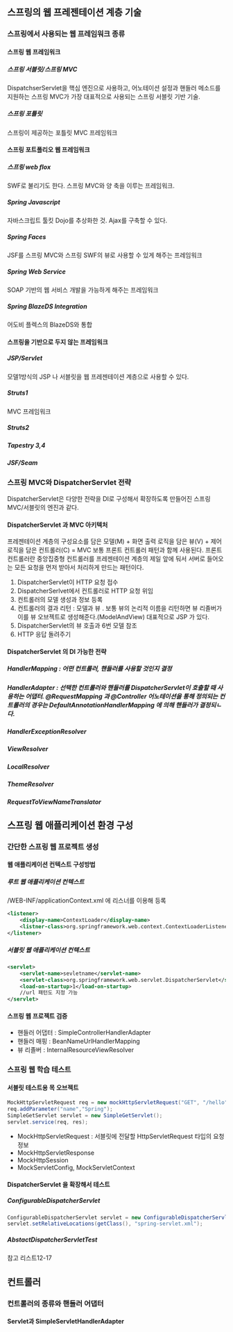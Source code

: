 ## 스프링의 웹 프레젠테이션 계층 기술
### 스프링에서 사용되는 웹 프레임워크 종류 
#### 스프링 웹 프레임워크
##### 스프링 서블릿/스프링 MVC 
DispatchserServlet을 핵심 엔진으로 사용하고, 어노테이션 설정과 핸들러 메소드를 지원하는 스프링 MVC가 가장 대표적으로 사용되는 스프링 서블릿 기반 기술.
##### 스프링 포틀릿
스프링이 제공하는 포틀릿 MVC 프레임워크 
#### 스프링 포트폴리오 웹 프레임워크 
##### 스프링 web flox 
SWF로 불리기도 한다. 스프링 MVC와 양 축을 이루는 프레임워크.
##### Spring Javascript
자바스크립트 툴킷 Dojo를 추상화한 것. Ajax를 구축할 수 있다.
##### Spring Faces
JSF를 스프링 MVC와 스프링 SWF의 뷰로 사용할 수 있게 해주는 프레임워크 
##### Spring Web Service
SOAP 기반의 웹 서비스 개발을 가능하게 해주는 프레임워크 
##### Spring BlazeDS Integration
어도비 플렉스의 BlazeDS와 통합

#### 스프링을 기반으로 두지 않는 프레임워크 
##### JSP/Servlet
모델1방식의 JSP 나 서블릿을 웹 프레젠테이션 계층으로 사용할 수 있다.
##### Struts1
MVC 프레임워크 
##### Struts2
##### Tapestry 3,4
##### JSF/Seam

### 스프링 MVC와 DispatcherServlet 전략 
DispatcherServlet은 다양한 전략을 DI로 구성해서 확장하도록 만들어진 스프링 MVC/서블릿의 엔진과 같다.

#### DispatcherServlet 과 MVC 아키텍처 
프레젠테이션 계층의 구성요소를 담은 모델(M) + 화면 출력 로직을 담은 뷰(V) + 제어로직을 담은 컨트롤러(C) = MVC
보통 프론트 컨트롤러 패턴과 함께 사용된다. 프론트 컨트롤러란 중앙집중형 컨트롤러를 프레젠테이션 계층의 제일 앞에 둬서 서버로 들어오는 모든 요청을 먼저 받아서 처리하게 만드는 패턴이다.
1. DispatcherServlet이 HTTP 요청 접수 
2. DispatcherSerlvet에서 컨트롤러로 HTTP 요청 위임 
3. 컨트롤러의 모델 생성과 정보 등록 
4. 컨트롤러의 결과 리턴 : 모델과 뷰 . 보통 뷰의 논리적 이름을 리턴하면 뷰 리졸버가 이를 뷰 오브젝트로 생성해준다.(ModelAndView) 대표적으로 JSP 가 있다. 
5. DispatcherServlet의 뷰 호출과 6번 모델 참조 
6. HTTP 응답 돌려주기 

#### DispatcherServlet 의 DI 가능한 전략 
##### HandlerMapping : 어떤 컨트롤러, 핸들러를 사용할 것인지 결정 
##### HandlerAdapter : 선택한 컨트롤러와 핸들러를 DispatcherServlet이 호출할 때 사용하는 어댑터. @RequestMapping 과 @Controller 어노테이션을 통해 정의되는 컨트롤러의 경우는 DefaultAnnotationHandlerMapping 에 의해 핸들러가 결정되ㄴ다.
##### HandlerExceptionResolver
##### ViewResolver
##### LocalResolver
##### ThemeResolver
##### RequestToViewNameTranslator 

## 스프링 웹 애플리케이션 환경 구성
### 간단한 스프링 웹 프로젝트 생성
#### 웹 애플리케이션 컨텍스트 구성방법
##### 루트 웹 애플리케이션 컨텍스트
/WEB-INF/applicationContext.xml 에 리스너를 이용해 등록
```xml
<listener>
	<display-name>ContextLoader</display-name>
	<listner-class>org.springframework.web.context.ContextLoaderListener</listenr-class>
</listener>
```
##### 서블릿 웹 애플리케이션 컨텍스트
```xml
<servlet>
	<servlet-name>sevletname</servlet-name>
	<servlet-class>org.springframework.web.servlet.DispatcherServlet</servlet-class>
	<load-on-startup>1</load-on-startup>
	//url 패턴도 지정 가능
</servlet>
```
#### 스프링 웹 프로젝트 검증 
* 핸들러 어댑터 : SimpleControllerHandlerAdapter
* 핸들러 매핑 : BeanNameUrlHandlerMapping
* 뷰 리졸버 : InternalResourceViewResolver

### 스프링 웹 학습 테스트
#### 서블릿 테스트용 목 오브젝트 
```java
MockHttpServletRequest req = new mockHttpServletRequest("GET", "/hello");
req.addParameter("name","Spring");
SimpleGetServlet servlet = new SimpleGetServlet();
servlet.service(req, res);
```
* MockHttpServletRequest : 서블릿에 전달할 HttpServletRequest 타입의 요청정보
* MockHttpServletResponse
* MockHttpSession
* MockServletConfig, MockServletContext

#### DispatcherServlet 을 확장해서 테스트
##### ConfigurableDispatcherServlet
```java
ConfigurableDispatcherServlet servlet = new ConfigurableDispatcherServlet();
servlet.setRelativeLocations(getClass(), "spring-servlet.xml");
```
##### AbstactDispatcherServletTest 
참고 리스트12-17

## 컨트롤러
### 컨트롤러의 종류와 핸들러 어댑터 
#### Servlet과 SimpleServletHandlerAdapter
